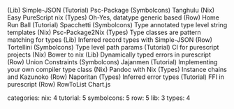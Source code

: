 (Lib)        Simple-JSON
(Tutorial)   Psc-Package
(Symbolcons) Tanghulu
(Nix)        Easy PureScript nix
(Types)      Oh-Yes, datatype generic based
(Row)        Home Run Ball
(Tutorial)   Spacchetti
(Symbolcons) Type annotated type level string templates
(Nix)        Psc-Package2Nix
(Types)      Type classes are pattern matching for types
(Lib)        Inferred record types with Simple-JSON
(Row)        Tortellini
(Symbolcons) Type level path params
(Tutorial)   CI for purescript projects
(Nix)        Bower to nix
(Lib)        Dynamically typed errors in purescript
(Row)        Union Constraints
(Symbolcons) Jajanmen
(Tutorial)   Implementing your own compiler type class
(Nix)        Pandoc with Nix
(Types)      Instance chains and Kazunoko
(Row)        Naporitan
(Types)      Inferred error types
(Tutorial)   FFI in purescript
(Row)        RowToList Chart.js

categories:
nix: 4
tutorial: 5
symbolcons: 5
row: 5
lib: 3
types: 4
